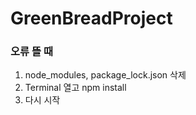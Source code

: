 # GreenBreadProject
### 오류 뜰 때 
1. node_modules, package_lock.json 삭제
2. Terminal 열고 npm install
3. 다시 시작
